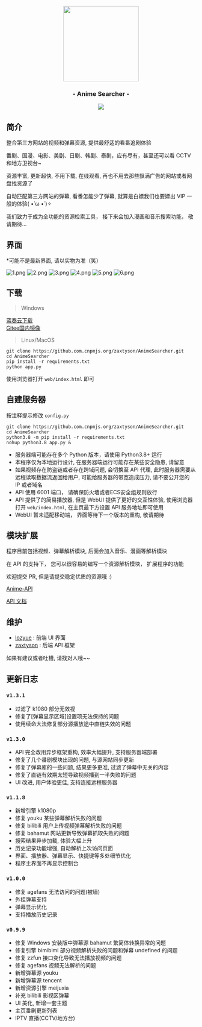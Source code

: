 <p align="center"><img src="https://ae01.alicdn.com/kf/U150c6f229b47468781c941fdd80545eak.png" width="200"></p>
<h3 align="center">- Anime Searcher -</h3>
<p align="center">
<img src="https://img.shields.io/github/v/release/zaxtyson/AnimeSearcher.svg?logo=bilibili">
</p>

## 简介

整合第三方网站的视频和弹幕资源, 提供最舒适的看番追剧体验

番剧、国漫、电影、美剧、日剧、韩剧、泰剧，应有尽有，甚至还可以看 CCTV 和地方卫视台~

资源丰富, 更新超快, 不用下载, 在线观看, 再也不用去那些飘满广告的网站或者网盘找资源了

自动匹配第三方网站的弹幕, 看番怎能少了弹幕, 就算是白嫖我们也要嫖出 VIP 一般的体验( •̀ ω •́ )✧

我们致力于成为全功能的资源检索工具， 接下来会加入漫画和音乐搜索功能， 敬请期待...

## 界面

*可能不是最新界面, 请以实物为准（笑）

![1.png](https://s1.ax1x.com/2020/10/25/BmtcfP.png)
![2.png](https://s1.ax1x.com/2020/10/25/BmtBeH.png)
![3.png](https://s1.ax1x.com/2020/10/25/BmtrTA.png)
![4.png](https://s1.ax1x.com/2020/10/25/BmtyFI.png)
![5.png](https://s1.ax1x.com/2020/10/25/Bmt6Yt.png)
![6.png](https://s1.ax1x.com/2020/10/25/BmtDwd.png)

## 下载

> Windows

[蓝奏云下载](https://zaxtyson.lanzous.com/b0f1ukafc)  
[Gitee国内镜像](https://gitee.com/zaxtyson/AnimeSearcher/releases)

> Linux/MacOS

```
git clone https://github.com.cnpmjs.org/zaxtyson/AnimeSearcher.git
cd AnimeSearcher
pip install -r requirements.txt
python app.py
```

使用浏览器打开 `web/index.html` 即可

## 自建服务器

按注释提示修改 `config.py`

```
git clone https://github.com.cnpmjs.org/zaxtyson/AnimeSearcher.git
cd AnimeSearcher
python3.8 -m pip install -r requirements.txt
nohup python3.8 app.py &
```

- 服务器端可能存在多个 Python 版本，请使用 Python3.8+ 运行
- 本程序仅为本地运行设计, 在服务器端运行可能存在某些安全隐患, 请留意
- 如果视频存在防盗链或者存在跨域问题, 会切换至 API 代理, 此时服务器需要从远程读取数据流返回给用户, 
可能给服务器的带宽造成压力, 请不要公开您的 IP 或者域名
- API 使用 6001 端口， 请确保防火墙或者ECS安全组规则放行
- API 提供了的简易播放器, 但是 WebUI 提供了更好的交互性体验, 使用浏览器打开 `web/index.html`, 在主页最下方设置 API 服务地址即可使用 
- WebUI 暂未适配移动端， 界面等待下一个版本的重构, 敬请期待

## 模块扩展

程序目前包括视频、弹幕解析模块, 后面会加入音乐、漫画等解析模块

在 API 的支持下， 您可以很容易的编写一个资源解析模块， 扩展程序的功能

欢迎提交 PR, 但是请提交稳定优质的资源哦 :)

[Anime-API](https://github.com/zaxtyson/Anime-API)  

[API 文档](https://anime-api.readthedocs.io/zh_CN/latest/index.html)

## 维护

- [lozyue](https://github.com/Cangqifeng) : 前端 UI 界面
- [zaxtyson](https://github.com/zaxtyson) : 后端 API 框架

如果有建议或者吐槽, 请找对人哦~~

## 更新日志

### `v1.3.1`

- 过滤了 k1080 部分无效视
- 修复了[弹幕显示区域]设置项无法保持的问题
- 使用续命大法修复部分源播放途中直链失效的问题

### `v1.3.0`

- API 完全改用异步框架重构, 效率大幅提升, 支持服务器端部署
- 修复了几个番剧模块出现的问题, 与源网站同步更新
- 修复了弹幕库的一些问题, 结果更多更准, 过滤了弹幕中无关的内容
- 修复了直链有效期太短导致视频播到一半失败的问题
- UI 改进, 用户体验更佳, 支持连接远程服务器

### `v1.1.8`

- 新增引擎 k1080p
- 修复 youku 某些弹幕解析失败的问题
- 修复 bilibili 用户上传视频弹幕解析失败的问题
- 修复 bahamut 网站更新导致弹幕抓取失败的问题
- 搜索结果异步加载, 体验大幅上升
- 历史记录功能增强, 自动解析上次访问页面
- 界面、播放器、弹幕显示、快捷键等多处细节优化
- 程序主界面不再显示控制台

### `v1.0.0`

- 修复 agefans 无法访问的问题(被墙)
- 外挂弹幕支持
- 弹幕显示优化
- 支持播放历史记录

### `v0.9.9`

- 修复 Windows 安装版中弹幕源 bahamut 繁简体转换异常的问题
- 修复引擎 bimibimi 部分视频解析失败的问题和弹幕 undefined 的问题
- 修复 zzfun 接口变化导致无法播放视频的问题
- 修复 agefans 视频无法解析的问题
- 新增弹幕源 youku
- 新增弹幕源 tencent
- 新增资源引擎 meijuxia
- 补充 bilibili 影视区弹幕
- UI 美化, 新增一套主题
- 主页番剧更新列表
- IPTV 直播(CCTV/地方台)